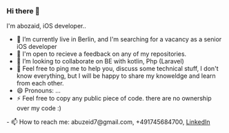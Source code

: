 ### Hi there 👋



I'm abozaid, iOS developer..


- 🔭  I’m currently live in Berlin, and I'm searching for a vacancy as a senior iOS developer
- 🌱  I'm open to recieve a feedback on any of my repositories.
- 👯  I’m looking to collaborate on BE with kotlin, Php (Laravel)
- 💬  Feel free to ping me to help you, discuss some technical stuff, I don't know everything,
but I will be happy to share my knoweldge and learn from each other.
- 😄  Pronouns: ...
- ⚡  Feel free to copy any public piece of code. there are no ownership over my code :)
<p>- 📫 How to reach me: abuzeid7@gmail.com, +491745684700, <a href="https://www.linkedin.com/in/abuzeid-ibrahim/">LinkedIn<a><p>



